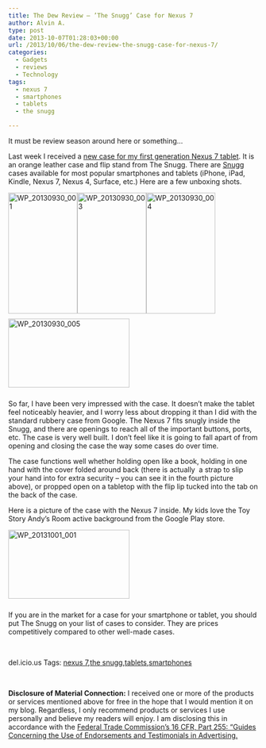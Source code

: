 ```yaml
---
title: The Dew Review – ’The Snugg’ Case for Nexus 7
author: Alvin A.
type: post
date: 2013-10-07T01:28:03+00:00
url: /2013/10/06/the-dew-review-the-snugg-case-for-nexus-7/
categories:
  - Gadgets
  - reviews
  - Technology
tags:
  - nexus 7
  - smartphones
  - tablets
  - the snugg

---
```

It must be review season around here or something…

Last week I received a <a href="http://www.thesnugg.com/tablet-cases/nexus-7-cases/" target="_blank">new case for my first generation Nexus 7 tablet</a>. It is an orange leather case and flip stand from The Snugg. There are <a href="http://www.thesnugg.com/" target="_blank">Snugg</a> cases available for most popular smartphones and tablets (iPhone, iPad, Kindle, Nexus 7, Nexus 4, Surface, etc.) Here are a few unboxing shots.

[<img loading="lazy" decoding="async" title="WP_20130930_001" style="border-top: 0px; border-right: 0px; background-image: none; border-bottom: 0px; padding-top: 0px; padding-left: 0px; margin: 0px 0px 10px; border-left: 0px; display: inline; padding-right: 0px" border="0" alt="WP_20130930_001" src="/wp-content/uploads/WP_20130930_001_thumb.jpg" width="139" height="244" />][1][<img loading="lazy" decoding="async" title="WP_20130930_003" style="border-top: 0px; border-right: 0px; background-image: none; border-bottom: 0px; padding-top: 0px; padding-left: 0px; margin: 0px 0px 10px; border-left: 0px; display: inline; padding-right: 0px" border="0" alt="WP_20130930_003" src="/wp-content/uploads/WP_20130930_003_thumb.jpg" width="139" height="244" />][2][<img loading="lazy" decoding="async" title="WP_20130930_004" style="border-top: 0px; border-right: 0px; background-image: none; border-bottom: 0px; padding-top: 0px; padding-left: 0px; margin: 0px 0px 10px; border-left: 0px; display: inline; padding-right: 0px" border="0" alt="WP_20130930_004" src="/wp-content/uploads/WP_20130930_004_thumb.jpg" width="139" height="244" />][3][<img loading="lazy" decoding="async" title="WP_20130930_005" style="border-top: 0px; border-right: 0px; background-image: none; border-bottom: 0px; padding-top: 0px; padding-left: 0px; margin: 0px 0px 10px; border-left: 0px; display: inline; padding-right: 0px" border="0" alt="WP_20130930_005" src="/wp-content/uploads/WP_20130930_005_thumb.jpg" width="244" height="139" />][4]

So far, I have been very impressed with the case. It doesn’t make the tablet feel noticeably heavier, and I worry less about dropping it than I did with the standard rubbery case from Google. The Nexus 7 fits snugly inside the Snugg, and there are openings to reach all of the important buttons, ports, etc. The case is very well built. I don’t feel like it is going to fall apart of from opening and closing the case the way some cases do over time.

The case functions well whether holding open like a book, holding in one hand with the cover folded around back (there is actually&nbsp; a strap to slip your hand into for extra security – you can see it in the fourth picture above), or propped open on a tabletop with the flip lip tucked into the tab on the back of the case.

Here is a picture of the case with the Nexus 7 inside. My kids love the Toy Story Andy’s Room active background from the Google Play store.

[<img loading="lazy" decoding="async" title="WP_20131001_001" style="border-top: 0px; border-right: 0px; background-image: none; border-bottom: 0px; padding-top: 0px; padding-left: 0px; margin: 0px 0px 10px; border-left: 0px; display: inline; padding-right: 0px" border="0" alt="WP_20131001_001" src="/wp-content/uploads/WP_20131001_001_thumb.jpg" width="244" height="139" />][5]

If you are in the market for a case for your smartphone or tablet, you should put The Snugg on your list of cases to consider. They are prices competitively compared to other well-made cases.

&nbsp;

<div id="scid:0767317B-992E-4b12-91E0-4F059A8CECA8:754d1548-8eed-44fc-8800-30961650fd8c" class="wlWriterEditableSmartContent" style="float: none; padding-bottom: 0px; padding-top: 0px; padding-left: 0px; margin: 0px; display: inline; padding-right: 0px">
  del.icio.us Tags: <a href="http://del.icio.us/popular/nexus+7" rel="tag">nexus 7</a>,<a href="http://del.icio.us/popular/the+snugg" rel="tag">the snugg</a>,<a href="http://del.icio.us/popular/tablets" rel="tag">tablets</a>,<a href="http://del.icio.us/popular/smartphones" rel="tag">smartphones</a>
</div>

&nbsp;

**Disclosure of Material Connection:** I received one or more of the products or services mentioned above for free in the hope that I would mention it on my blog. Regardless, I only recommend products or services I use personally and believe my readers will enjoy. I am disclosing this in accordance with the [Federal Trade Commission’s 16 CFR, Part 255: “Guides Concerning the Use of Endorsements and Testimonials in Advertising.][6]

 [1]: /wp-content/uploads/WP_20130930_001.jpg
 [2]: /wp-content/uploads/WP_20130930_003.jpg
 [3]: /wp-content/uploads/WP_20130930_004.jpg
 [4]: /wp-content/uploads/WP_20130930_005.jpg
 [5]: /wp-content/uploads/WP_20131001_001.jpg
 [6]: http://www.access.gpo.gov/nara/cfr/waisidx_03/16cfr255_03.html